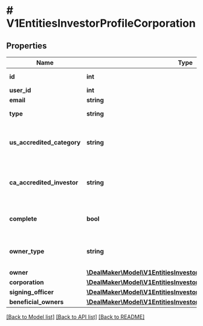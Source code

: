 # # V1EntitiesInvestorProfileCorporation

## Properties

Name | Type | Description | Notes
------------ | ------------- | ------------- | -------------
**id** | **int** | Investor Profile id | [optional]
**user_id** | **int** | User id | [optional]
**email** | **string** | User email | [optional]
**type** | **string** | Investor Profile type | [optional]
**us_accredited_category** | **string** | The United States accredited investor information | [optional]
**ca_accredited_investor** | **string** | The Canadian accredited investor information | [optional]
**complete** | **bool** | To check if the profile is complete or not | [optional]
**owner_type** | **string** | Type of the investor profile owner | [optional]
**owner** | [**\DealMaker\Model\V1EntitiesInvestorProfileOwner**](V1EntitiesInvestorProfileOwner.md) |  | [optional]
**corporation** | [**\DealMaker\Model\V1EntitiesInvestorProfileFieldsCorporation**](V1EntitiesInvestorProfileFieldsCorporation.md) |  | [optional]
**signing_officer** | [**\DealMaker\Model\V1EntitiesInvestorProfileFieldsSigningOfficer**](V1EntitiesInvestorProfileFieldsSigningOfficer.md) |  | [optional]
**beneficial_owners** | [**\DealMaker\Model\V1EntitiesInvestorProfileFieldsBeneficialOwner**](V1EntitiesInvestorProfileFieldsBeneficialOwner.md) |  | [optional]

[[Back to Model list]](../../README.md#models) [[Back to API list]](../../README.md#endpoints) [[Back to README]](../../README.md)
